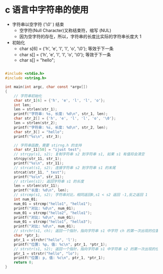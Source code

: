 # c 语言中字符串的使用

- 字符串以空字符 ('\0' ) 结束
  - 空字符(Null Character)又称结束符，缩写 (NUL)
  - 因为空字符的存在，所以，字符串的长度比实际的字符串长度大 1
- 初始化
  - char s[6] = {'h', 'e', 'l', 'l', 'o', '\0'}; 等效于下一条
  - char s[] = {'h', 'e', 'l', 'l', 'o', '\0'}; 等效于下一条
  - char s[] = "hello";

## 

```c
#include <stdio.h>
#include <string.h>

int main(int argc, char const *argv[])
{
    // 字符串初始化
    char str_1[6] = {'h', 'e', 'l', 'l', 'o'};
    int len;
    len = strlen(str_1);
    printf("字符串: %s, 长度: %d\n", str_1, len);
    char str_2[] = {'h', 'e', 'l', 'l', 'o', '\0'};
    len = strlen(str_2);
    printf("字符串: %s, 长度: %d\n", str_2, len);
    char str_3[] = "hello";
    printf("%s\n", str_3);

    // 字符串函数，需要 stirng.h 的支持
    char str_11[50] = "ijust test";
    // strcpy(s1, s2); 复制字符串 s2 到字符串 s1, 如果 s1 有值将会清空
    strcpy(str_11, str_1);
    printf("%s\n", str_11);
    // strcat(s1, s2); 连接字符串 s2 到字符串 s1 的末尾
    strcat(str_11, "_test");
    printf("%s\n", str_11);
    // strlen(s1); 返回字符串 s1 的长度
    len = strlen(str_11);
    printf("长度: %d\n", len);
    // strcmp(s1, s2); 字符串对比，相同返回0,s1 < s2 返回 -1,反之返回 1
    int num_01;
    num_01 = strcmp("hello1", "hello1");
    printf("对比: %d\n", num_01);
    num_01 = strcmp("hello2", "hello1");
    printf("对比: %d\n", num_01);
    num_01 = strcmp("hello1", "hello3");
    printf("对比: %d\n", num_01);
    // strchr(s1, ch); 返回一个指针，指向字符串 s1 中字符 ch 的第一次出现的位置
    char *ptr_1;
    ptr_1 = strchr("hello", 'l');
    printf("位置: %p, 值: %c\n", ptr_1, *ptr_1);
    // strstr(s1, s2); 返回一个指针，指向字符串 s1 中字符串 s2 的第一次出现的位置
    ptr_1 = strstr("hello", "lo");
    printf("位置: p, 值: %c\n", ptr_1, *ptr_1);
    return 0;
}
```